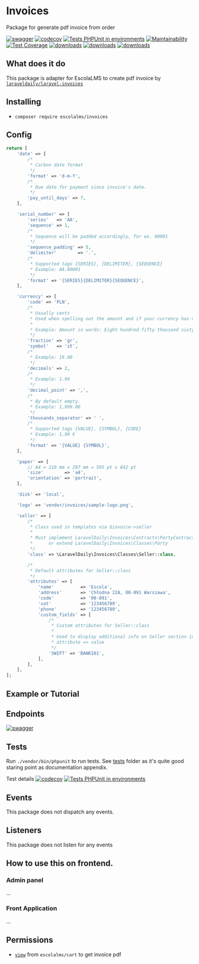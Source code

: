 # Invoices

Package for generate pdf invoice from order

[![swagger](https://img.shields.io/badge/documentation-swagger-green)](https://escolalms.github.io/Invoices/)
[![codecov](https://codecov.io/gh/EscolaLMS/Invoices/branch/main/graph/badge.svg?token=O91FHNKI6R)](https://codecov.io/gh/EscolaLMS/Invoices)
[![Tests PHPUnit in environments](https://github.com/EscolaLMS/Invoices/actions/workflows/test.yml/badge.svg)](https://github.com/EscolaLMS/Invoices/actions/workflows/test.yml)
[![Maintainability](https://api.codeclimate.com/v1/badges/60eb83351d2d550c15cb/maintainability)](https://codeclimate.com/github/EscolaLMS/Invoices/maintainability)
[![Test Coverage](https://api.codeclimate.com/v1/badges/60eb83351d2d550c15cb/test_coverage)](https://codeclimate.com/github/EscolaLMS/Invoices/test_coverage)
[![downloads](https://img.shields.io/packagist/dt/escolalms/invoices)](https://packagist.org/packages/escolalms/invoices)
[![downloads](https://img.shields.io/packagist/v/escolalms/invoices)](https://packagist.org/packages/escolalms/invoices)
[![downloads](https://img.shields.io/packagist/l/escolalms/invoices)](https://packagist.org/packages/escolalms/invoices)

## What does it do

This package is adapter for EscolaLMS to create pdf invoice by <a href="https://github.com/LaravelDaily/laravel-invoices" target="_blank">`laraveldaily/laravel-invoices`</a>

## Installing

- `composer require escolalms/invoices`

## Config

``` php
return [
    'date' => [
        /*
         * Carbon date format
         */
        'format' => 'd-m-Y',
        /*
         * Due date for payment since invoice's date.
         */
        'pay_until_days' => 7,
    ],

    'serial_number' => [
        'series'   => 'AA',
        'sequence' => 1,
        /*
         * Sequence will be padded accordingly, for ex. 00001
         */
        'sequence_padding' => 5,
        'delimiter'        => '.',
        /*
         * Supported tags {SERIES}, {DELIMITER}, {SEQUENCE}
         * Example: AA.00001
         */
        'format' => '{SERIES}{DELIMITER}{SEQUENCE}',
    ],

    'currency' => [
        'code' => 'PLN',
        /*
         * Usually cents
         * Used when spelling out the amount and if your currency has decimals.
         *
         * Example: Amount in words: Eight hundred fifty thousand sixty-eight EUR and fifteen ct.
         */
        'fraction' => 'gr',
        'symbol'   => 'zł',
        /*
         * Example: 19.00
         */
        'decimals' => 2,
        /*
         * Example: 1.99
         */
        'decimal_point' => ',',
        /*
         * By default empty.
         * Example: 1,999.00
         */
        'thousands_separator' => ' ',
        /*
         * Supported tags {VALUE}, {SYMBOL}, {CODE}
         * Example: 1.99 €
         */
        'format' => '{VALUE} {SYMBOL}',
    ],

    'paper' => [
        // A4 = 210 mm x 297 mm = 595 pt x 842 pt
        'size'        => 'a4',
        'orientation' => 'portrait',
    ],

    'disk' => 'local',

    'logo' => 'vendor/invoices/sample-logo.png',

    'seller' => [
        /*
         * Class used in templates via $invoice->seller
         *
         * Must implement LaravelDaily\Invoices\Contracts\PartyContract
         *      or extend LaravelDaily\Invoices\Classes\Party
         */
        'class' => \LaravelDaily\Invoices\Classes\Seller::class,

        /*
         * Default attributes for Seller::class
         */
        'attributes' => [
            'name'          => 'Escola',
            'address'       => 'Chłodna 22A, 00-891 Warszawa',
            'code'          => '00-891',
            'vat'           => '123456789',
            'phone'         => '123456789',
            'custom_fields' => [
                /*
                 * Custom attributes for Seller::class
                 *
                 * Used to display additional info on Seller section in invoice
                 * attribute => value
                 */
                'SWIFT' => 'BANK101',
            ],
        ],
    ],
];
```

## Example or Tutorial


## Endpoints

[![swagger](https://img.shields.io/badge/documentation-swagger-green)](https://escolalms.github.io/Invoices/)

## Tests

Run `./vendor/bin/phpunit` to run tests. See [tests](https://raw.githubusercontent.com/EscolaLMS/Invoices/main/tests) folder as it's quite good staring point as documentation appendix.

Test details [![codecov](https://codecov.io/gh/EscolaLMS/Invoices/branch/main/graph/badge.svg?token=O91FHNKI6R)](https://codecov.io/gh/EscolaLMS/Invoices) [![Tests PHPUnit in environments](https://github.com/EscolaLMS/Invoices/actions/workflows/test.yml/badge.svg)](https://github.com/EscolaLMS/Invoices/actions/workflows/test.yml)

## Events

This package does not dispatch any events.

## Listeners

This package does not listen for any events

## How to use this on frontend.

### Admin panel

...

### Front Application

...

## Permissions

- <a href="https://i.imgur.com/AoXsisJ.png">`view`</a> from `escolalms/cart` to get invoice pdf

